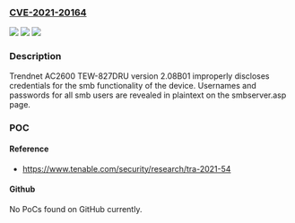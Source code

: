 ### [CVE-2021-20164](https://cve.mitre.org/cgi-bin/cvename.cgi?name=CVE-2021-20164)
![](https://img.shields.io/static/v1?label=Product&message=Trendnet%20AC2600%20TEW-827DRU&color=blue)
![](https://img.shields.io/static/v1?label=Version&message=2.08B01%20&color=brightgreen)
![](https://img.shields.io/static/v1?label=Vulnerability&message=Information%20Disclosure&color=brightgreen)

### Description

Trendnet AC2600 TEW-827DRU version 2.08B01 improperly discloses credentials for the smb functionality of the device. Usernames and passwords for all smb users are revealed in plaintext on the smbserver.asp page.

### POC

#### Reference
- https://www.tenable.com/security/research/tra-2021-54

#### Github
No PoCs found on GitHub currently.

